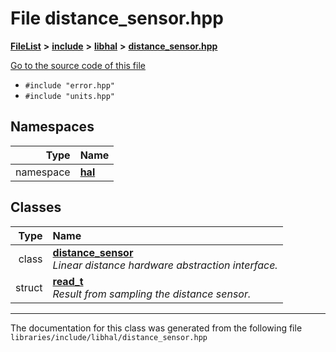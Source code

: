 

# File distance\_sensor.hpp



[**FileList**](files.md) **>** [**include**](dir_cba0faac6e93618a6e2539705915bd70.md) **>** [**libhal**](dir_c21661262b37aa135a14febc024e67d7.md) **>** [**distance\_sensor.hpp**](distance__sensor_8hpp.md)

[Go to the source code of this file](distance__sensor_8hpp_source.md)



* `#include "error.hpp"`
* `#include "units.hpp"`













## Namespaces

| Type | Name |
| ---: | :--- |
| namespace | [**hal**](namespacehal.md) <br> |


## Classes

| Type | Name |
| ---: | :--- |
| class | [**distance\_sensor**](classhal_1_1distance__sensor.md) <br>_Linear distance hardware abstraction interface._  |
| struct | [**read\_t**](structhal_1_1distance__sensor_1_1read__t.md) <br>_Result from sampling the distance sensor._  |



















































------------------------------
The documentation for this class was generated from the following file `libraries/include/libhal/distance_sensor.hpp`

